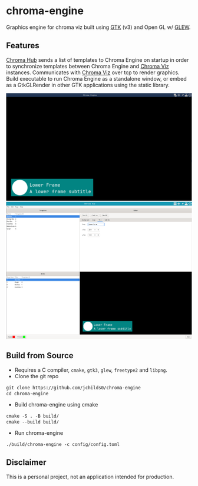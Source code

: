 # chroma-engine
Graphics engine for chroma viz built using [GTK][gtk] (v3) and Open GL w/ [GLEW][glew].

## Features

[Chroma Hub][chroma-viz] sends a list of templates to Chroma Engine on startup in order to synchronize templates between Chroma Engine and [Chroma Viz][chroma-viz] instances.
Communicates with [Chroma Viz][chroma-viz] over tcp to render graphics.
Build executable to run Chroma Engine as a standalone window, or embed as a GtkGLRender in other GTK applications using the static library.

![Chroma_Engine](data/chroma-engine.png)
![Chroma_Engine](data/chroma-viz.png)

## Build from Source

- Requires a C compiler, `cmake`, `gtk3`, `glew`, `freetype2` and `libpng`. 
- Clone the git repo
```
git clone https://github.com/jchilds0/chroma-engine
cd chroma-engine
```
- Build chroma-engine using cmake 
```
cmake -S . -B build/
cmake --build build/
```
- Run chroma-engine
```
./build/chroma-engine -c config/config.toml
```

## Disclaimer

This is a personal project, not an application intended for production.

[gtk]: https://github.com/GNOME/gtk
[glew]: https://github.com/nigels-com/glew
[chroma-viz]: https://github.com/jchilds0/chroma-viz
